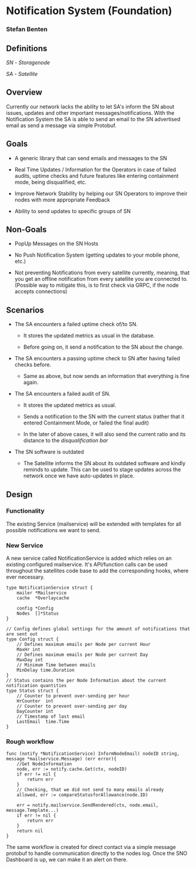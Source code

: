 # Notification System (Foundation)

### Stefan Benten


## Definitions

*SN* - _Storagenode_

*SA* - _Satellite_

## Overview

Currently our network lacks the ability to let SA's inform the SN about issues, updates and other important messages/notifications.
With the Notification System the SA is able to send an email to the SN advertised email as send a message via simple Protobuf.

## Goals


* A generic library that can send emails and messages to the SN

* Real Time Updates / Information for the Operators in case of failed audits, uptime checks and future features like entering containment mode, being disqualified, etc.

* Improve Network Stability by helping our SN Operators to improve their nodes with more appropriate Feedback 

* Ability to send updates to specific groups of SN


## Non-Goals

* PopUp Messages on the SN Hosts

* No Push Notification System (getting updates to your mobile phone, etc.)

* Not preventing Notifications from every satellite currently, meaning, that you get an offline notification from every satellite you are connected to. (Possible way to mitigate this, is to first check via GRPC, if the node accepts connections)

## Scenarios


* The SA encounters a failed uptime check of/to SN.

	* It stores the updated metrics as usual in the database. 

	* Before going on, it send a notification to the SN about the change. 

* The SA encounters a passing uptime check to SN after having failed checks before. 

	* Same as above, but now sends an information that everything is fine again. 

* The SA encounters a failed audit of SN.

	* It stores the updated metrics as usual.

	* Sends a notification to the SN with the current status (rather that it entered Containment Mode, or failed the final audit)
	
	* In the later of above cases, it will also send the current ratio and its distance to the _disqualification bar_
	
* The SN software is outdated

	* The Satellite informs the SN about its outdated software and kindly reminds to update. This can be used to stage updates across the network once we have auto-updates in place.

## Design
### Functionality
The existing Service (mailservice) will be extended with templates for all possible notifications we want to send.

### New Service
A new service called NotificationService is added which relies on an existing configured mailservice.
It's API/function calls can be used throughout the satellites code base to add the corresponding hooks, where ever necessary.

```
type NotificationService struct {
	mailer *Mailservice
	cache  *Overlaycache
	
	config *Config
	Nodes  []*Status
}

// Config defines global settings for the amount of notifications that are sent out
type Config struct {
	// Defines maximum emails per Node per current Hour
	MaxHr int
	// Defines maximum emails per Node per current Day
	MaxDay int
	// Minimum Time between emails
	MinDelay time.Duration
}
// Status contains the per Node Information about the current notification quantities
type Status struct {
	// Counter to prevent over-sending per hour
	HrCounter  int
	// Counter to prevent over-sending per day
	DayCounter int
	// Timestamp of last email
	LastEmail  time.Time
}
```

### Rough workflow
```
func (notify *NotificationService) InformNodeEmail( nodeID string, message *mailservice.Message) (err error){
	//Get NodeInformation
	node, err := notify.cache.Get(ctx, nodeID)
	if err != nil {
		return err
	}
	// Checking, that we did not send to many emails already
	allowed, err := compareStatusforAllowance(node.ID)
	
	err = notify.mailservice.SendRendered(ctx, node.email, message.Template...)
	if err != nil {
		return err
	}
	return nil
}
```

The same workflow is created for direct contact via a simple message protobuf to handle communication directly to the nodes log. Once the SNO Dashboard is up, we can make it an alert on there.
